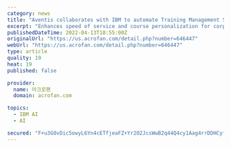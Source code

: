 ```yaml
---
category: news
title: "Aventis collaborates with IBM to automate Training Management System"
excerpt: "Enhances speed of service and course personalization for corporate and individual learners with IBM Watson and IBM Cloud SINGAPORE, April 13, 2022 /PRNewswire/ -- To keep pace with the rapid expansion and growing demand for tertiary education,"
publishedDateTime: 2022-04-13T18:55:00Z
originalUrl: "https://us.acrofan.com/detail.php?number=646447"
webUrl: "https://us.acrofan.com/detail.php?number=646447"
type: article
quality: 19
heat: 19
published: false

provider:
  name: 아크로팬
  domain: acrofan.com

topics:
  - IBM AI
  - AI

secured: "F+u3G0vDic5owyL6Yn4cETfjeaFZ+Yr2O2JcsWwB2q44Q4cy1Aag4rrDDHCyfhPLRAl5qrGI7ak80UHr+qneV8RjpHfpOtZT46EoxCcwBTv2OlBqHpYY0gTMPwQVAOtMXqKFNkPmzTlyb/tRETUaqIYwxX+Q8iQ/6ikas7dZTTm01zaRfap+B2XJMD9eQUHKwpxeJWg8+e10SJA0EiBduhvdNZ8OevRAi4kWxSzt1l94TjYUY8wyv7PxIQ/25TDdFA0sutr3lwaFoSdexHotw/g1Q1gMtNar0F1IXcoIi8uGMYCHdDcRx9WBJHQxV9jHnnUJjVhcBdMb27rU2zcCsGEnBc090XQuZCEMJh7Y99U=;qlN/DoaL3inK+EObN5h97A=="
---
```


